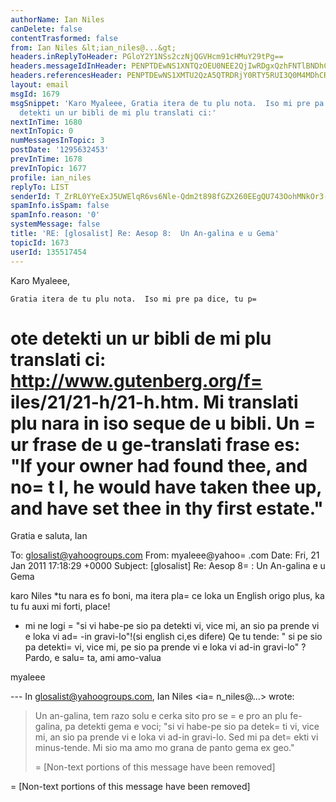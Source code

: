 ```yaml
---
authorName: Ian Niles
canDelete: false
contentTrasformed: false
from: Ian Niles &lt;ian_niles@...&gt;
headers.inReplyToHeader: PGloY2Y1NSs2czNjQGVHcm91cHMuY29tPg==
headers.messageIdInHeader: PENPTDEwNS1XNTQzOEU0NEE2QjIwRDgxQzhFNTlBNDhCRjgwQHBoeC5nYmw+
headers.referencesHeader: PENPTDEwNS1XMTU2QzA5QTRDRjY0RTY5RUI3Q0M4MDhCRjkwQHBoeC5nYmw+LDxpaGNmNTUrNnMzY0BlR3JvdXBzLmNvbT4=
layout: email
msgId: 1679
msgSnippet: 'Karo Myaleee, Gratia itera de tu plu nota.  Iso mi pre pa dice, tu pote
  detekti un ur bibli de mi plu translati ci:'
nextInTime: 1680
nextInTopic: 0
numMessagesInTopic: 3
postDate: '1295632453'
prevInTime: 1678
prevInTopic: 1677
profile: ian_niles
replyTo: LIST
senderId: T_ZrRL0YYeExJ5UWElqR6vs6Nle-Qdm2t898fGZX260EEgQU743OohMNkOr3-QT2vNvrToC0aQuAjVcOjMoh4QTbFvzhOsnE
spamInfo.isSpam: false
spamInfo.reason: '0'
systemMessage: false
title: 'RE: [glosalist] Re: Aesop 8:  Un An-galina e u Gema'
topicId: 1673
userId: 135517454
---
```



Karo Myaleee,
 
    Gratia itera de tu plu nota.  Iso mi pre pa dice, tu p=
ote detekti un ur bibli de mi plu translati ci:  http://www.gutenberg.org/f=
iles/21/21-h/21-h.htm.  Mi translati plu nara in iso seque de u bibli.  Un =
ur frase de u ge-translati frase es:  "If your owner had found thee, and no=
t I, he would have taken thee up, and have set thee in thy first estate."
 =

Gratia e saluta,
Ian 



To: glosalist@yahoogroups.com
From: myaleee@yahoo=
.com
Date: Fri, 21 Jan 2011 17:18:29 +0000
Subject: [glosalist] Re: Aesop 8=
: Un An-galina e u Gema


  


karo Niles
*tu nara es fo boni, ma itera pla=
ce loka un English origo plus, ka tu fu auxi mi forti, place!
* mi ne logi =
"si vi habe-pe sio pa detekti vi, vice mi, an sio pa prende vi e loka vi ad=
-in gravi-lo"!(si english ci,es difere)
Qe tu tende: " si pe sio pa detekti=
 vi, vice mi, pe sio pa prende
vi e loka vi ad-in gravi-lo" ?
Pardo, e salu=
ta, ami amo-valua

myaleee

--- In glosalist@yahoogroups.com, Ian Niles <ia=
n_niles@...> wrote:
>
> 
> Un an-galina, tem razo solu e cerka sito pro se =
e pro an plu fe-galina, pa detekti gema e voci; "si vi habe-pe sio pa detek=
ti vi, vice mi, an sio pa prende vi e loka vi ad-in gravi-lo. Sed mi pa det=
ekti vi minus-tende. Mi sio ma amo mo grana de panto gema ex geo." 
> 
> 
>=
 [Non-text portions of this message have been removed]
>




 		 	   		  

=
[Non-text portions of this message have been removed]


